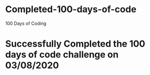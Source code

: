 # Completed-100-days-of-code
100 Days of Coding

# Successfully Completed the 100 days of code challenge on 03/08/2020
